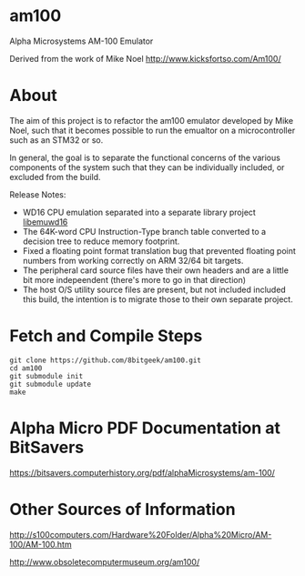 # am100

Alpha Microsystems AM-100 Emulator 

Derived from the work of Mike Noel http://www.kicksfortso.com/Am100/

# About

The aim of this project is to refactor the am100 emulator developed by 
Mike Noel, such that it becomes possible to run the emualtor on a 
microcontroller such as an STM32 or so.

In general, the goal is to separate the functional concerns of the various 
components of the system such that they can be individually included, or excluded from the build.

Release Notes:

- WD16 CPU emulation separated into a separate library project [libemuwd16](https://github.com/8bitgeek/libemuwd16)
- The 64K-word CPU Instruction-Type branch table converted to a decision tree to reduce memory footprint.
- Fixed a floating point format translation bug that prevented floating point numbers from working correctly on ARM 32/64 bit targets.
- The peripheral card source files have their own headers and are a little bit more indepeendent (there's more to go in that direction)
- The host O/S utility source files are present, but not included included this build, the intention is to migrate those to their own separate project.

# Fetch and Compile Steps
```
git clone https://github.com/8bitgeek/am100.git
cd am100
git submodule init
git submodule update
make
```

# Alpha Micro PDF Documentation at BitSavers

https://bitsavers.computerhistory.org/pdf/alphaMicrosystems/am-100/

# Other Sources of Information

http://s100computers.com/Hardware%20Folder/Alpha%20Micro/AM-100/AM-100.htm


http://www.obsoletecomputermuseum.org/am100/

